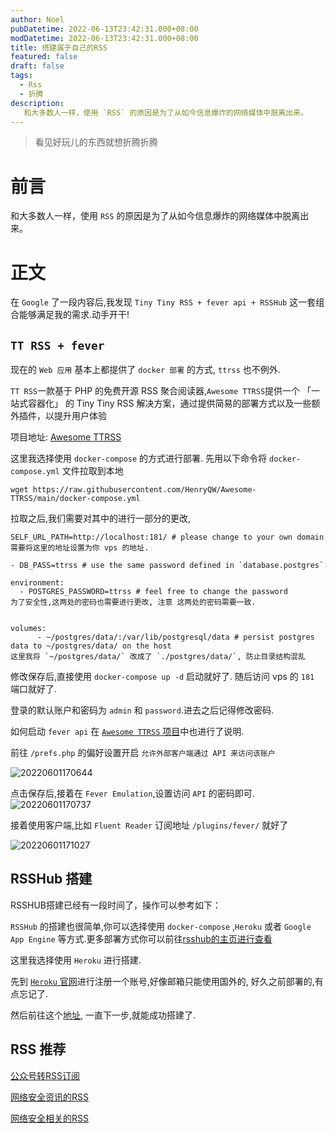 ```yaml
---
author: Noel
pubDatetime: 2022-06-13T23:42:31.000+08:00
modDatetime: 2022-06-13T23:42:31.000+08:00
title: 搭建属于自己的RSS
featured: false
draft: false
tags:
  - Rss
  - 折腾
description: 
   和大多数人一样，使用 `RSS` 的原因是为了从如今信息爆炸的网络媒体中脱离出来。
---
```


> 看见好玩儿的东西就想折腾折腾

# 前言

和大多数人一样，使用 `RSS` 的原因是为了从如今信息爆炸的网络媒体中脱离出来。

# 正文

在 `Google` 了一段内容后,我发现 `Tiny Tiny RSS + fever api + RSSHub` 这一套组合能够满足我的需求.动手开干!

## `TT RSS + fever`

现在的 `Web 应用` 基本上都提供了 `docker 部署` 的方式, `ttrss` 也不例外.

`TT RSS`一款基于 PHP 的免费开源 RSS 聚合阅读器,`Awesome TTRSS`提供一个 「一站式容器化」 的 Tiny Tiny RSS 解决方案，通过提供简易的部署方式以及一些额外插件，以提升用户体验

项目地址: [Awesome TTRSS](https://ttrss.henry.wang/zh/#%E9%80%9A%E8%BF%87-docker-compose-%E9%83%A8%E7%BD%B2)


这里我选择使用 `docker-compose` 的方式进行部署.
先用以下命令将 `docker-compose.yml` 文件拉取到本地
```
wget https://raw.githubusercontent.com/HenryQW/Awesome-TTRSS/main/docker-compose.yml
```

拉取之后,我们需要对其中的进行一部分的更改,
```
SELF_URL_PATH=http://localhost:181/ # please change to your own domain
需要将这里的地址设置为你 vps 的地址.

- DB_PASS=ttrss # use the same password defined in `database.postgres`

environment:
  - POSTGRES_PASSWORD=ttrss # feel free to change the password
为了安全性,这两处的密码也需要进行更改, 注意 这两处的密码需要一致.


volumes:
      - ~/postgres/data/:/var/lib/postgresql/data # persist postgres data to ~/postgres/data/ on the host
这里我将 `~/postgres/data/` 改成了 `./postgres/data/`, 防止目录结构混乱
```

修改保存后,直接使用 `docker-compose up -d` 启动就好了. 随后访问 vps 的 `181` 端口就好了.

登录的默认账户和密码为 `admin` 和 `password`.进去之后记得修改密码.

如何启动 `fever api` 在 [`Awesome TTRSS` 项目](https://ttrss.henry.wang/zh/#fever-api)中也进行了说明. 

前往 `/prefs.php` 的偏好设置开启 `允许外部客户端通过 API 来访问该账户`

![20220601170644](http://particles.oss-cn-beijing.aliyuncs.com/img%5C1dc0223e14c111523ade8ecd8f6a68ed.png)

点击保存后,接着在 `Fever Emulation`,设置访问 `API` 的密码即可. 
![20220601170737](http://particles.oss-cn-beijing.aliyuncs.com/img%5Ced1eb5819442599c3b8eb349fc62b6a1.png)

接着使用客户端,比如 `Fluent Reader` 订阅地址 `/plugins/fever/` 就好了

![20220601171027](http://particles.oss-cn-beijing.aliyuncs.com/img%5C8b2979bfceaebfd45694b1eab0c10770.png)

## RSSHub 搭建

RSSHUB搭建已经有一段时间了，操作可以参考如下：

`RSSHub` 的搭建也很简单,你可以选择使用 `docker-compose` ,`Heroku` 或者 `Google App Engine` 等方式.更多部署方式你可以前往[rsshub的主页进行查看](https://docs.rsshub.app/install/)

这里我选择使用 `Heroku` 进行搭建.

先到 [`Heroku` 官网](https://dashboard.heroku.com/)进行注册一个账号,好像邮箱只能使用国外的, 好久之前部署的,有点忘记了.

然后前往这个[地址](https://dashboard.heroku.com/new?template=https%3A%2F%2Fgithub.com%2FDIYgod%2FRSSHub), 一直下一步,就能成功搭建了.



## RSS 推荐

[公众号转RSS订阅](https://github.com/zhengjim/Chinese-Security-RSS)

[网络安全资讯的RSS](https://github.com/ttttmr/wechat2rss)

[网络安全相关的RSS](https://github.com/zer0yu/CyberSecurityRSS)

